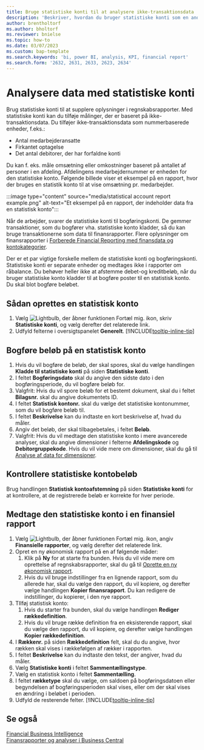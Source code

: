 ```yaml
---
title: Bruge statistiske konti til at analysere ikke-transaktionsdata
description: 'Beskriver, hvordan du bruger statistiske konti som en anden datakilde til dine analyser.'
author: brentholtorf
ms.author: bholtorf
ms.reviewer: bnielse
ms.topic: how-to
ms.date: 03/07/2023
ms.custom: bap-template
ms.search.keywords: 'bi, power BI, analysis, KPI, financial report'
ms.search.form: '2632, 2631, 2633, 2623, 2634'
---
```

# <a name="analyze-data-with-statistical-accounts"></a><a name="analyze-data-with-statistical-accounts"></a><a name="analyze-data-with-statistical-accounts"></a>Analysere data med statistiske konti

Brug statistiske konti til at supplere oplysninger i regnskabsrapporter. Med statistiske konti kan du tilføje målinger, der er baseret på ikke-transaktionsdata. Du tilføjer ikke-transaktionsdata som nummerbaserede enheder, f.eks.:

* Antal medarbejderansatte
* Firkantet optagelse
* Det antal debitorer, der har forfaldne konti

Du kan f. eks. måle omsætning eller omkostninger baseret på antallet af personer i en afdeling. Afdelingens medarbejdernummer er enheden for den statistiske konto. Følgende billede viser et eksempel på en rapport, hvor der bruges en statistik konto til at vise omsætning pr. medarbejder.

:::image type="content" source="media/statistical account report example.png" alt-text="Et eksempel på en rapport, der indeholder data fra en statistisk konto":::

Når de arbejder, svarer de statistiske konti til bogføringskonti. De gemmer transaktioner, som du bogfører vha. statistiske konto kladder, så du kan bruge transaktionerne som data til finansrapporter. Flere oplysninger om finansrapporter i [Forberede Financial Reporting med finansdata og kontokategorier](bi-how-work-account-schedule.md). 

Der er et par vigtige forskelle mellem de statistiske konti og bogføringskonti. Statistiske konti er separate enheder og medtages ikke i rapporter om råbalance. Du behøver heller ikke at afstemme debet-og kreditbeløb, når du bruger statistiske konto kladder til at bogføre poster til en statistisk konto. Du skal blot bogføre beløbet.

## <a name="set-up-a-statistical-account"></a><a name="set-up-a-statistical-account"></a><a name="set-up-a-statistical-account"></a>Sådan oprettes en statistisk konto

1. Vælg ![Lightbulb, der åbner funktionen Fortæl mig.](media/ui-search/search_small.png "Fortæl mig, hvad du vil foretage dig") ikon, skriv **Statistiske konti**, og vælg derefter det relaterede link.
1. Udfyld felterne i oversigtspanelet **Generelt**. [!INCLUDE[tooltip-inline-tip](includes/tooltip-inline-tip_md.md)]

## <a name="post-amounts-to-a-statistical-account"></a><a name="post-amounts-to-a-statistical-account"></a><a name="post-amounts-to-a-statistical-account"></a>Bogføre beløb på en statistisk konto

1. Hvis du vil bogføre de beløb, der skal spores, skal du vælge handlingen **Kladde til statistiske konti** på siden **Statistiske konti**.
1. I feltet **Bogføringsdato** skal du angive den sidste dato i den bogføringsperiode, du vil bogføre beløb for.
1. Valgfrit: Hvis du vil spore beløb for et bestemt dokument, skal du i feltet **Bilagsnr.** skal du angive dokumentets ID.
1. I feltet **Statistisk kontonr.** skal du vælge det statistiske kontonummer, som du vil bogføre beløb til.
1. I feltet **Beskrivelse** kan du indtaste en kort beskrivelse af, hvad du måler.  
1. Angiv det beløb, der skal tilbagebetales, i feltet **Beløb**. 
1. Valgfrit: Hvis du vil medtage den statistiske konto i mere avancerede analyser, skal du angive dimensioner i felterne **Afdelingskode** og **Debitorgruppekode**. Hvis du vil vide mere om dimensioner, skal du gå til [Analyse af data for dimensioner](bi-how-analyze-data-dimension.md).

## <a name="verify-statistical-account-amounts"></a><a name="verify-statistical-account-amounts"></a><a name="verify-statistical-account-amounts"></a>Kontrollere statistiske kontobeløb

Brug handlingen **Statistisk kontoafstemning** på siden **Statistiske konti** for at kontrollere, at de registrerede beløb er korrekte for hver periode.  

## <a name="include-the-statistical-account-in-a-financial-report"></a><a name="include-the-statistical-account-in-a-financial-report"></a><a name="include-the-statistical-account-in-a-financial-report"></a>Medtage den statistiske konto i en finansiel rapport

1. Vælg ![Lightbulb, der åbner funktionen Fortæl mig.](media/ui-search/search_small.png "Fortæl mig, hvad du vil foretage dig") ikon, angiv **Finansielle rapporter**, og vælg derefter det relaterede link.
1. Opret en ny økonomisk rapport på en af følgende måder:
    1. Klik på **Ny** for at starte fra bunden. Hvis du vil vide mere om oprettelse af regnskabsrapporter, skal du gå til [Oprette en ny økonomisk rapport](bi-how-work-account-schedule.md#create-a-new-financial-report).
    1. Hvis du vil bruge indstillinger fra en lignende rapport, som du allerede har, skal du vælge den rapport, du vil kopiere, og derefter vælge handlingen **Kopier finansrapport**. Du kan redigere de indstillinger, du kopierer, i den nye rapport.
1. TIlføj statistisk konto:
    1. Hvis du starter fra bunden, skal du vælge handlingen **Rediger rækkedefinition**.
    1. Hvis du vil bruge række definition fra en eksisterende rapport, skal du vælge den rapport, du vil kopiere, og derefter vælge handlingen **Kopier rækkedefinition**.
1. I **Rækkenr.** på siden **Rækkedefinition** felt, skal du du angive, hvor rækken skal vises i rækkefølgen af rækker i rapporten.
1. I feltet **Beskrivelse** kan du indtaste den tekst, der angiver, hvad du måler.
1. Vælg **Statistiske konti** i feltet **Sammentællingstype**.
1. Vælg en statistisk konto i feltet **Sammentælling**.
1. I feltet **rækketype** skal du vælge, om saldoen på bogføringsdatoen eller begyndelsen af bogføringsperioden skal vises, eller om der skal vises en ændring i beløbet i perioden.
1. Udfyld de resterende felter. [!INCLUDE[tooltip-inline-tip](includes/tooltip-inline-tip_md.md)]

## <a name="see-also"></a><a name="see-also"></a><a name="see-also"></a>Se også

[Financial Business Intelligence](bi.md)  
[Finansrapporter og analyser i Business Central](finance-reports.md)
